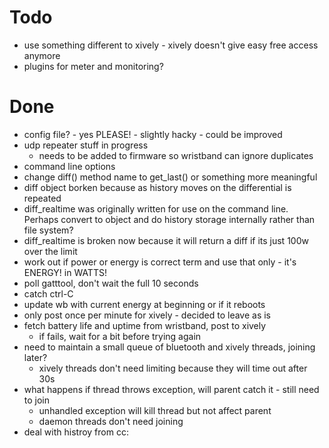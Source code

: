 # Todo

* use something different to xively - xively doesn't give easy free access
 anymore
* plugins for meter and monitoring?

# Done

* config file? - yes PLEASE! - slightly hacky - could be improved
* udp repeater stuff in progress
    * needs to be added to firmware so wristband can ignore duplicates
* command line options
* change diff() method name to get_last() or something more meaningful
* diff object borken because as history moves on the differential is repeated
* diff_realtime was originally written for use on the command line. Perhaps
 convert to object and do history storage internally rather than file system?
* diff_realtime is broken now because it will return a diff if its just 100w
 over the limit
* work out if power or energy is correct term and use that only - it's ENERGY!
 in WATTS!
* poll gatttool, don't wait the full 10 seconds
* catch ctrl-C
* update wb with current energy at beginning or if it reboots
* only post once per minute for xively - decided to leave as is
* fetch battery life and uptime from wristband, post to xively
    * if fails, wait for a bit before trying again
* need to maintain a small queue of bluetooth and xively threads, joining later?
    * xively threads don't need limiting because they will time out after 30s
* what happens if thread throws exception, will parent catch it - still need to
  join
    * unhandled exception will kill thread but not affect parent
    * daemon threads don't need joining
* deal with histroy from cc:
